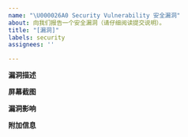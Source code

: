 ```yaml
---
name: "\U000026A0 Security Vulnerability 安全漏洞"
about: 向我们报告一个安全漏洞（请仔细阅读提交说明）。
title: "[漏洞]"
labels: security
assignees: ''

---
```


<!--
⚠ 请注意：
考虑到产品的安全，请不要将漏洞的复现步骤和受影响的文件通过公开的 GitHub Issues 提交。
请将这部分内容发送到 pie@geekpie.club，同时附上到本 Issue 的链接。
我们会在确认漏洞存在后抄送给图信，并在一个月后公开公布漏洞细节。
-->

**漏洞描述**
<!--说明漏洞类型，并简明准确地描述。(e.g. SQL 注入, 跨站攻击等)-->

**屏幕截图**
<!--若可用，添加屏幕截图来帮助你解释漏洞。-->

**漏洞影响**
<!--漏洞可能造成的影响，包括攻击者可能如何利用该漏洞等。-->

**附加信息**
<!--提供关于漏洞的任何其他信息。-->
